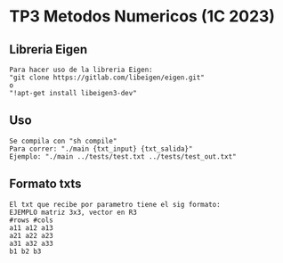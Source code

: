 # TP3 Metodos Numericos (1C 2023)

## Libreria Eigen
```
Para hacer uso de la libreria Eigen:
"git clone https://gitlab.com/libeigen/eigen.git"
o
"!apt-get install libeigen3-dev"
```

## Uso
```
Se compila con "sh compile"
Para correr: "./main {txt_input} {txt_salida}"
Ejemplo: "./main ../tests/test.txt ../tests/test_out.txt"
```

## Formato txts
```
El txt que recibe por parametro tiene el sig formato:
EJEMPLO matriz 3x3, vector en R3
#rows #cols
a11 a12 a13
a21 a22 a23
a31 a32 a33
b1 b2 b3
```


